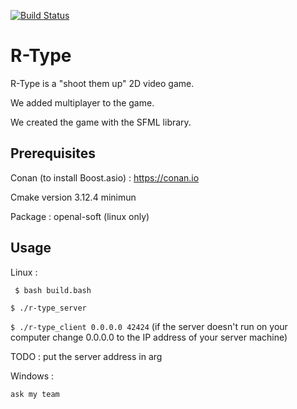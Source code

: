
[![Build Status](https://travis-ci.com/NicolasKeita/R-type-video-game.svg?token=yCU9eZUj8esevSHWuiuJ&branch=master)](https://travis-ci.com/NicolasKeita/R-type-video-game)

# R-Type
R-Type is a "shoot them up" 2D video game.

We added multiplayer to the game.

We created the game with the SFML library.

## Prerequisites

Conan (to install Boost.asio) : https://conan.io

Cmake version 3.12.4 minimun

Package : openal-soft (linux only)

## Usage

Linux :

``` $ bash build.bash```

 ```$ ./r-type_server```
 
 ```$ ./r-type_client 0.0.0.0 42424``` (if the server doesn't run on your computer change 0.0.0.0 to the IP address of your server machine)
 
 TODO : put the server address in arg
 

Windows :

``` ask my team ```
